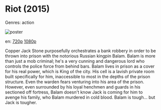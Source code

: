 # Riot (2015)

Genres: action

![poster](http://image.tmdb.org/t/p/w500/5Q2pHzDfJ8QlUA2vx2yAXWJkof7.jpg)

en:
  [720p](magnet:?xt=urn:btih:DB6EB3EDB3072819FF8CA65E9B7B27522904850B&tr=udp://glotorrents.pw:6969/announce&tr=udp://tracker.opentrackr.org:1337/announce&tr=udp://torrent.gresille.org:80/announce&tr=udp://tracker.openbittorrent.com:80&tr=udp://tracker.coppersurfer.tk:6969&tr=udp://tracker.leechers-paradise.org:6969&tr=udp://p4p.arenabg.ch:1337&tr=udp://tracker.internetwarriors.net:1337)
  [1080p](magnet:?xt=urn:btih:C2FD2873C66CF9C337788BA18943ABB333B09C08&tr=udp://glotorrents.pw:6969/announce&tr=udp://tracker.opentrackr.org:1337/announce&tr=udp://torrent.gresille.org:80/announce&tr=udp://tracker.openbittorrent.com:80&tr=udp://tracker.coppersurfer.tk:6969&tr=udp://tracker.leechers-paradise.org:6969&tr=udp://p4p.arenabg.ch:1337&tr=udp://tracker.internetwarriors.net:1337)
  


Copper Jack Stone purposefully orchestrates a bank robbery in order to be thrown into prison with the notorious Russian kingpin Balam. Balam is more than just a mob criminal; he's a very cunning and dangerous lord who controls the police force from behind bars. Balam lives in prison as a cover for his real power, which is King of the city. His cell is a lavish private room built specifically for him, inaccessible to most in the depths of the prison structure. Even the warden fears venturing into his area of the prison. However, even surrounded by his loyal henchmen and guards in his sectioned off fortress, Balam doesn't know Jack is coming for him to avenge his family, who Balam murdered in cold blood. Balam is tough... but Jack is tougher.